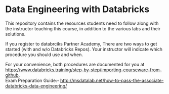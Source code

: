 # Data Engineering with Databricks

This repository contains the resources students need to follow along with the instructor teaching this course, in addition to the various labs and their solutions.

If you register to databrciks Partner Academy, There are two ways to get started (with and w/o Databricks Repos). Your instructor will indicate which procedure you should use and when.

For your convenience, both procedures are documented for you at  
<a href="https://www.databricks.training/step-by-step/importing-courseware-from-github" target="_blank">https&#58;//www.databricks.training/step-by-step/importing-courseware-from-github</a>.<br/>
Exam Preparation Guide:-
http://msdatalab.net/how-to-pass-the-associate-databricks-data-engineering/

